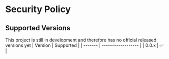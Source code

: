 # Security Policy

## Supported Versions

This project is still in development and therefore has no official released versions yet
| Version | Supported          |
| ------- | ------------------ |
| 0.0.x   | :white_check_mark: |
